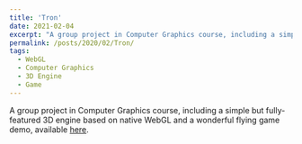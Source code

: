 ```yaml
---
title: 'Tron'
date: 2021-02-04
excerpt: "A group project in Computer Graphics course, including a simple but fully-featured 3D engine based on native WebGL and a wonderful flying game demo, available <a src='http://code.vtu.life/Tron/index.html'>here<a/>.<br/><img style='padding-top: 10px' src='https://raw.githubusercontent.com/ShawHaines/Tron/dev/image/Screenshot.png'>"
permalink: /posts/2020/02/Tron/
tags:
  - WebGL
  - Computer Graphics
  - 3D Engine
  - Game
---
```


A group project in Computer Graphics course, including a simple but fully-featured 3D engine based on native WebGL and a wonderful flying game demo, available [here](http://code.vtu.life/Tron/index.html).
